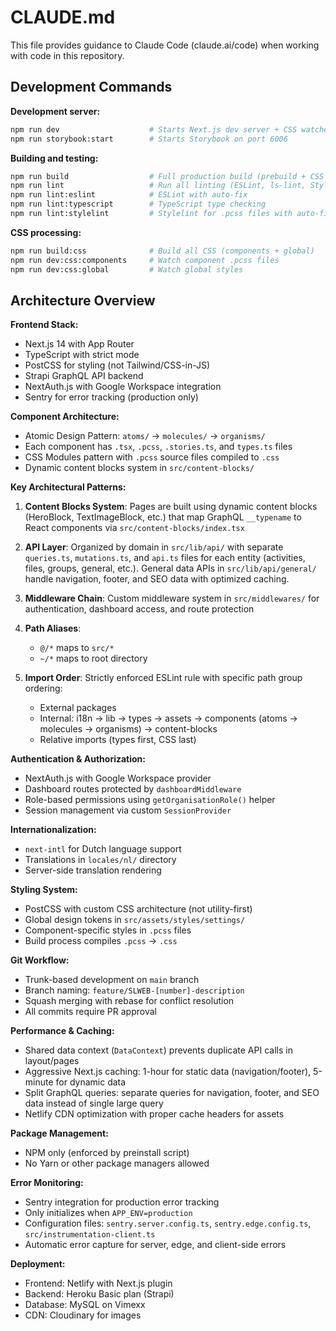 # CLAUDE.md

This file provides guidance to Claude Code (claude.ai/code) when working with code in this repository.

## Development Commands

**Development server:**
```bash
npm run dev                    # Starts Next.js dev server + CSS watchers
npm run storybook:start        # Starts Storybook on port 6006
```

**Building and testing:**
```bash
npm run build                  # Full production build (prebuild + CSS + Next.js)
npm run lint                   # Run all linting (ESLint, ls-lint, Stylelint, TypeScript)
npm run lint:eslint            # ESLint with auto-fix
npm run lint:typescript        # TypeScript type checking
npm run lint:stylelint         # Stylelint for .pcss files with auto-fix
```

**CSS processing:**
```bash
npm run build:css              # Build all CSS (components + global)
npm run dev:css:components     # Watch component .pcss files
npm run dev:css:global         # Watch global styles
```

## Architecture Overview

**Frontend Stack:**
- Next.js 14 with App Router
- TypeScript with strict mode
- PostCSS for styling (not Tailwind/CSS-in-JS)
- Strapi GraphQL API backend
- NextAuth.js with Google Workspace integration
- Sentry for error tracking (production only)

**Component Architecture:**
- Atomic Design Pattern: `atoms/` → `molecules/` → `organisms/`
- Each component has `.tsx`, `.pcss`, `.stories.ts`, and `types.ts` files
- CSS Modules pattern with `.pcss` source files compiled to `.css`
- Dynamic content blocks system in `src/content-blocks/`

**Key Architectural Patterns:**

1. **Content Blocks System**: Pages are built using dynamic content blocks (HeroBlock, TextImageBlock, etc.) that map GraphQL `__typename` to React components via `src/content-blocks/index.tsx`

2. **API Layer**: Organized by domain in `src/lib/api/` with separate `queries.ts`, `mutations.ts`, and `api.ts` files for each entity (activities, files, groups, general, etc.). General data APIs in `src/lib/api/general/` handle navigation, footer, and SEO data with optimized caching.

3. **Middleware Chain**: Custom middleware system in `src/middlewares/` for authentication, dashboard access, and route protection

4. **Path Aliases**: 
   - `@/*` maps to `src/*`
   - `~/*` maps to root directory

5. **Import Order**: Strictly enforced ESLint rule with specific path group ordering:
   - External packages
   - Internal: i18n → lib → types → assets → components (atoms → molecules → organisms) → content-blocks
   - Relative imports (types first, CSS last)

**Authentication & Authorization:**
- NextAuth.js with Google Workspace provider
- Dashboard routes protected by `dashboardMiddleware`
- Role-based permissions using `getOrganisationRole()` helper
- Session management via custom `SessionProvider`

**Internationalization:**
- `next-intl` for Dutch language support
- Translations in `locales/nl/` directory
- Server-side translation rendering

**Styling System:**
- PostCSS with custom CSS architecture (not utility-first)
- Global design tokens in `src/assets/styles/settings/`
- Component-specific styles in `.pcss` files
- Build process compiles `.pcss` → `.css`

**Git Workflow:**
- Trunk-based development on `main` branch
- Branch naming: `feature/SLWEB-[number]-description`
- Squash merging with rebase for conflict resolution
- All commits require PR approval

**Performance & Caching:**
- Shared data context (`DataContext`) prevents duplicate API calls in layout/pages
- Aggressive Next.js caching: 1-hour for static data (navigation/footer), 5-minute for dynamic data
- Split GraphQL queries: separate queries for navigation, footer, and SEO data instead of single large query
- Netlify CDN optimization with proper cache headers for assets

**Package Management:**
- NPM only (enforced by preinstall script)
- No Yarn or other package managers allowed

**Error Monitoring:**
- Sentry integration for production error tracking
- Only initializes when `APP_ENV=production`
- Configuration files: `sentry.server.config.ts`, `sentry.edge.config.ts`, `src/instrumentation-client.ts`
- Automatic error capture for server, edge, and client-side errors

**Deployment:**
- Frontend: Netlify with Next.js plugin
- Backend: Heroku Basic plan (Strapi)
- Database: MySQL on Vimexx
- CDN: Cloudinary for images